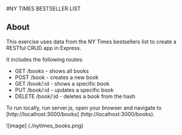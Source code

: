 #NY TIMES BESTSELLER LIST

## About

This exercise uses data from the NY Times bestsellers list to create a RESTful CRUD app in Express.

It includes the following routes:

  - GET /books - shows all books
  - POST /book - creates a new book
  - GET /book/:id - shows a specific book
  - PUT /book/:id - updates a specific book
  - DELETE /book/:id - deletes a book from the hash

To run locally, run server.js, open your browser and navigate to [http://localhost:3000/books] (http://localhost:3000/books).

![image] (./nytimes_books.png)
